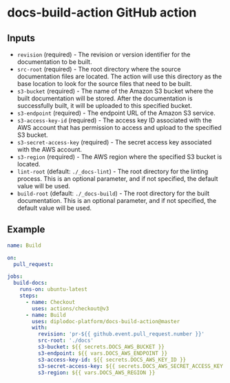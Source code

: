 # docs-build-action GitHub action

## Inputs

- `revision` (required) - The revision or version identifier for the documentation to be built.
- `src-root` (required) - The root directory where the source documentation files are located. The action will use this directory as the base location to look for the source files that need to be built.
- `s3-bucket` (required) - The name of the Amazon S3 bucket where the built documentation will be stored. After the documentation is successfully built, it will be uploaded to this specified bucket.
- `s3-endpoint` (required) - The endpoint URL of the Amazon S3 service.
- `s3-access-key-id` (required) - The access key ID associated with the AWS account that has permission to access and upload to the specified S3 bucket.
- `s3-secret-access-key` (required) - The secret access key associated with the AWS account.
- `s3-region` (required) - The AWS region where the specified S3 bucket is located.
- `lint-root` (default: `./_docs-lint`) - The root directory for the linting process. This is an optional parameter, and if not specified, the default value will be used.
- `build-root` (default: `./_docs-build`) - The root directory for the built documentation. This is an optional parameter, and if not specified, the default value will be used.

## Example

```yaml
name: Build

on:
  pull_request:

jobs:
  build-docs:
    runs-on: ubuntu-latest
    steps:
      - name: Checkout
        uses: actions/checkout@v3
      - name: Build
        uses: diplodoc-platform/docs-build-action@master
        with:
          revision: 'pr-${{ github.event.pull_request.number }}'
          src-root: './docs'
          s3-bucket: ${{ secrets.DOCS_AWS_BUCKET }}
          s3-endpoint: ${{ vars.DOCS_AWS_ENDPOINT }}
          s3-access-key-id: ${{ secrets.DOCS_AWS_KEY_ID }}
          s3-secret-access-key: ${{ secrets.DOCS_AWS_SECRET_ACCESS_KEY }}
          s3-region: ${{ vars.DOCS_AWS_REGION }}
```
